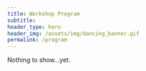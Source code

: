 ```yaml
---
title: Workshop Program
subtitle: 
header_type: hero
header_img: /assets/img/dancing_banner.gif
permalink: /program
---
```


Nothing to show...yet.

